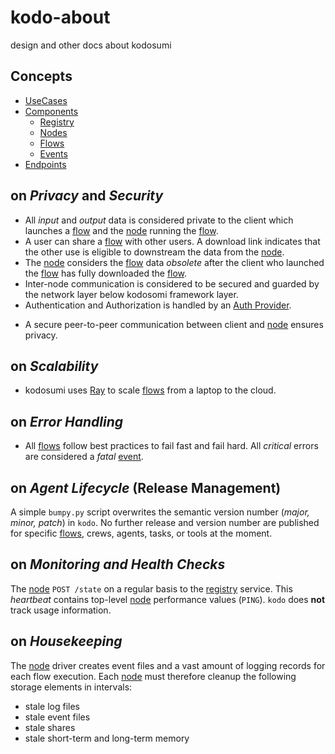 # kodo-about

design and other docs about kodosumi

## Concepts

* [UseCases](./UseCases.md)
* [Components](./Components.md)
  * [Registry](./Registry.md)
  * [Nodes](./Nodes.md)
  * [Flows](./Flows.md)
  * [Events](./Events.md)
* [Endpoints](./Endpoints.md)

## on _Privacy_ and _Security_

* All _input_ and _output_ data is considered private to the client which launches a [flow](./Flows.md) and the [node](./Nodes.md) running the [flow](./Flows.md). 
* A user can share a [flow](./Flows.md) with other users. A download link indicates that the other use is eligible to downstream the data from the [node](./Nodes.md).
* The [node](./Nodes.md) considers the [flow](./Flows.md) data _obsolete_ after the client who launched the [flow](./Flows.md) has fully downloaded the [flow](./Flows.md).
* Inter-node communication is considered to be secured and guarded by the network layer below kodosomi framework layer.
* Authentication and Authorization is handled by an [Auth Provider](./Authentication.md).
- A secure peer-to-peer communication between client and [node](./Nodes.md) ensures privacy.

## on _Scalability_

* kodosumi uses [Ray](https://github.com/ray-project/ray) to scale [flows](./Flows.md) from a laptop to the cloud.

## on _Error Handling_

* All [flows](./Flows.md) follow best practices to fail fast and fail hard. All _critical_ errors are considered a _fatal_ [event](./Events.md).

## on _Agent Lifecycle_ (Release Management)

A simple `bumpy.py` script overwrites the semantic version number (_major, minor, patch_) in `kodo`. No further release and version number are published for specific [flows](./Flows.md), crews, agents, tasks, or tools at the moment.

## on _Monitoring and Health Checks_

The [node](./Nodes.md) `POST /state` on a regular basis to the [registry](./Registry.md) service. This _heartbeat_ contains top-level [node](./Nodes.md) performance values (`PING`). `kodo` does **not** track usage information.

## on _Housekeeping_

The [node](./Nodes.md) driver creates event files and a vast amount of logging records for each flow execution. Each [node](./Nodes.md) must therefore cleanup the following storage elements in intervals:
* stale log files
* stale event files
* stale shares
* stale short-term and long-term memory
